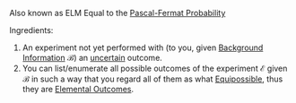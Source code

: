 ---
---

Also known as ELM
Equal to the [Pascal-Fermat Probability](Pascal-Fermat%20Probability.md) 

Ingredients:

1. An experiment not yet performed with (to you, given [Background Information](Background%20Information.md) $\mathcal{B}$) an [uncertain](Uncertainty.md) outcome.
1. You can list/enumerate all possible outcomes of the experiment $\mathcal{E}$ given $\mathcal{B}$ in such a way that you regard all of them as what [Equipossible](Equipossible.md), thus they are [Elemental Outcomes](Elemental%20Outcomes.md).
